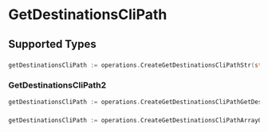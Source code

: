 # GetDestinationsCliPath


## Supported Types

### 

```go
getDestinationsCliPath := operations.CreateGetDestinationsCliPathStr(string{/* values here */})
```

### GetDestinationsCliPath2

```go
getDestinationsCliPath := operations.CreateGetDestinationsCliPathGetDestinationsCliPath2(operations.GetDestinationsCliPath2{/* values here */})
```

### 

```go
getDestinationsCliPath := operations.CreateGetDestinationsCliPathArrayOfstr([]string{/* values here */})
```

